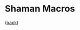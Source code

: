 <!--
    =====================================
    generator=datazen
    version=3.2.0
    hash=98120b53cfe5e492cbb7f4a39682b9d4
    =====================================
-->

# Shaman Macros

([back](README.md))
